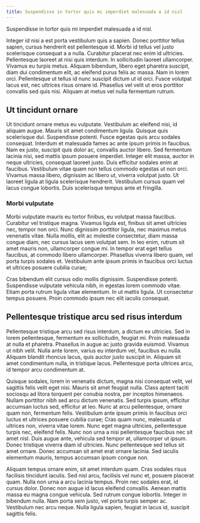 ```yaml
---
title: Suspendisse in tortor quis mi imperdiet malesuada a id nisl
---
```


Suspendisse in tortor quis mi imperdiet malesuada a id nisl.

Integer id nisi a est porta vestibulum quis a sapien. Donec porttitor tellus sapien, cursus hendrerit est pellentesque id. Morbi id tellus vel justo scelerisque consequat a a nulla. Curabitur placerat nec enim id ultricies. Pellentesque laoreet at nisi quis interdum. In sollicitudin laoreet ullamcorper. Vivamus eu turpis metus. Aliquam bibendum, libero eget pharetra suscipit, diam dui condimentum elit, ac eleifend purus felis ac massa. Nam in lorem orci. Pellentesque ut tellus id nunc suscipit dictum ut id orci. Fusce volutpat lacus est, nec ultrices risus ornare id. Phasellus vel velit ut eros porttitor convallis sed quis nisi. Aliquam at metus vel nulla fermentum rutrum.

## Ut tincidunt ornare

Ut tincidunt ornare metus eu vulputate. Vestibulum ac eleifend nisi, id aliquam augue. Mauris sit amet condimentum ligula. Quisque quis scelerisque dui. Suspendisse potenti. Fusce egestas quis arcu sodales consequat. Interdum et malesuada fames ac ante ipsum primis in faucibus. Nam ex justo, suscipit quis dolor ac, convallis auctor libero. Sed fermentum lacinia nisi, sed mattis ipsum posuere imperdiet. Integer elit massa, auctor in neque ultricies, consequat laoreet justo. Duis efficitur sodales enim at faucibus. Vestibulum vitae quam non tellus commodo egestas ut non orci. Vivamus massa libero, dignissim ac libero ut, viverra volutpat justo. Ut laoreet ligula at ligula scelerisque hendrerit. Vestibulum cursus quam vel lacus congue lobortis. Duis scelerisque tempus ante et fringilla.

### Morbi vulputate

Morbi vulputate mauris eu tortor finibus, eu volutpat massa faucibus. Curabitur vel tristique magna. Vivamus ligula est, finibus sit amet ultricies nec, tempor non orci. Nunc dignissim porttitor ligula, nec maximus metus venenatis vitae. Nulla mollis, elit ac molestie consectetur, diam massa congue diam, nec cursus lacus sem volutpat sem. In leo enim, rutrum sit amet mauris non, ullamcorper congue mi. In tempor erat eget tellus faucibus, at commodo libero ullamcorper. Phasellus viverra libero quam, vel porta turpis sodales et. Vestibulum ante ipsum primis in faucibus orci luctus et ultrices posuere cubilia curae;

Cras bibendum elit cursus odio mollis dignissim. Suspendisse potenti. Suspendisse vulputate vehicula nibh, in egestas lorem commodo vitae. Etiam porta rutrum ligula vitae elementum. In ut mattis ligula. Ut consectetur tempus posuere. Proin commodo ipsum nec elit iaculis consequat.

## Pellentesque tristique arcu sed risus interdum

Pellentesque tristique arcu sed risus interdum, a dictum ex ultricies. Sed in lorem pellentesque, fermentum ex sollicitudin, feugiat mi. Proin malesuada at nulla et pharetra. Phasellus in augue ac justo gravida euismod. Vivamus ut nibh velit. Nulla ante lorem, varius eu interdum vel, faucibus eu nulla. Aliquam blandit rhoncus lacus, quis auctor justo suscipit in. Aliquam sit amet condimentum nulla, in tristique lacus. Pellentesque porta ultrices arcu, id tempor arcu condimentum at.

Quisque sodales, lorem in venenatis dictum, magna nisi consequat velit, vel sagittis felis velit eget nisi. Mauris sit amet feugiat nulla. Class aptent taciti sociosqu ad litora torquent per conubia nostra, per inceptos himenaeos. Nullam porttitor nibh sed arcu dictum venenatis. Sed turpis ipsum, efficitur accumsan luctus sed, efficitur at leo. Nunc at arcu pellentesque, ornare quam non, fermentum felis. Vestibulum ante ipsum primis in faucibus orci luctus et ultrices posuere cubilia curae; Cras quam nunc, malesuada ut ultrices non, viverra vitae lorem. Nunc eget magna ultricies, pellentesque turpis nec, eleifend felis. Nunc non urna a nisi pellentesque faucibus nec sit amet nisl. Duis augue ante, vehicula sed tempor at, ullamcorper ut ipsum. Donec tristique viverra diam id ultricies. Nunc pellentesque sed tellus sit amet ornare. Donec accumsan sit amet erat ornare lacinia. Sed iaculis elementum mauris, tempus accumsan ipsum congue non.

Aliquam tempus ornare enim, sit amet interdum quam. Cras sodales risus facilisis tincidunt iaculis. Sed nisl arcu, facilisis vel nunc et, posuere placerat quam. Nulla non urna a arcu lacinia tempus. Proin nec sodales erat, id cursus dolor. Donec non augue id lacus eleifend convallis. Aenean mattis massa eu magna congue vehicula. Sed rutrum congue lobortis. Integer in bibendum nulla. Nam porta sem justo, vel porta turpis semper ac. Vestibulum nec arcu neque. Nulla ligula sapien, feugiat in lacus id, suscipit sagittis felis.
